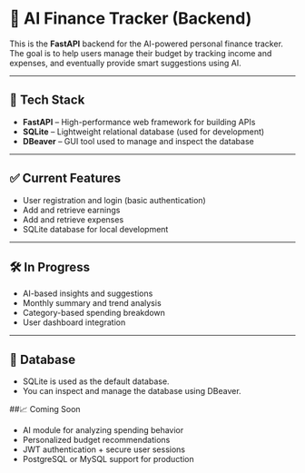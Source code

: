 # 💸 AI Finance Tracker (Backend)

This is the **FastAPI** backend for the AI-powered personal finance tracker. The goal is to help users manage their budget by tracking income and expenses, and eventually provide smart suggestions using AI.

---

## 🚀 Tech Stack

- **FastAPI** – High-performance web framework for building APIs
- **SQLite** – Lightweight relational database (used for development)
- **DBeaver** – GUI tool used to manage and inspect the database

---

## ✅ Current Features

- User registration and login (basic authentication)
- Add and retrieve earnings
- Add and retrieve expenses
- SQLite database for local development

---

## 🛠️ In Progress

- AI-based insights and suggestions
- Monthly summary and trend analysis
- Category-based spending breakdown
- User dashboard integration

---
## 📌 Database
- SQLite is used as the default database.
- You can inspect and manage the database using DBeaver.

##📈 Coming Soon
- AI module for analyzing spending behavior
- Personalized budget recommendations
- JWT authentication + secure user sessions
- PostgreSQL or MySQL support for production



